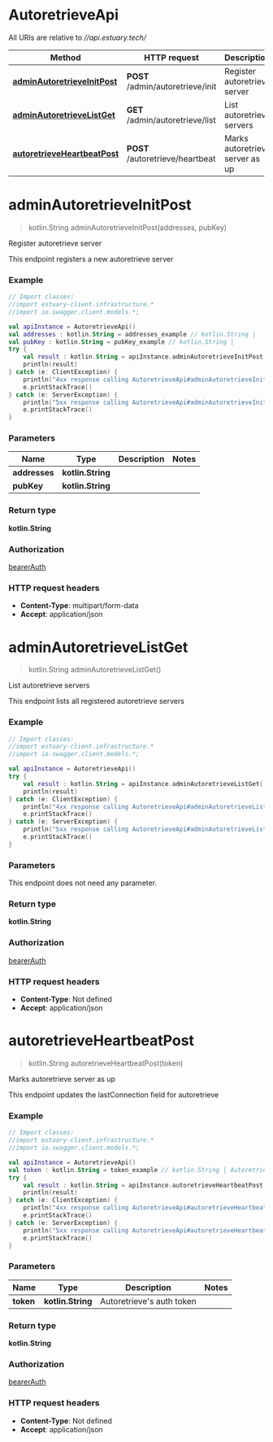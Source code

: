 # AutoretrieveApi

All URIs are relative to *//api.estuary.tech/*

Method | HTTP request | Description
------------- | ------------- | -------------
[**adminAutoretrieveInitPost**](AutoretrieveApi.md#adminAutoretrieveInitPost) | **POST** /admin/autoretrieve/init | Register autoretrieve server
[**adminAutoretrieveListGet**](AutoretrieveApi.md#adminAutoretrieveListGet) | **GET** /admin/autoretrieve/list | List autoretrieve servers
[**autoretrieveHeartbeatPost**](AutoretrieveApi.md#autoretrieveHeartbeatPost) | **POST** /autoretrieve/heartbeat | Marks autoretrieve server as up

<a name="adminAutoretrieveInitPost"></a>
# **adminAutoretrieveInitPost**
> kotlin.String adminAutoretrieveInitPost(addresses, pubKey)

Register autoretrieve server

This endpoint registers a new autoretrieve server

### Example
```kotlin
// Import classes:
//import estuary-client.infrastructure.*
//import io.swagger.client.models.*;

val apiInstance = AutoretrieveApi()
val addresses : kotlin.String = addresses_example // kotlin.String | 
val pubKey : kotlin.String = pubKey_example // kotlin.String | 
try {
    val result : kotlin.String = apiInstance.adminAutoretrieveInitPost(addresses, pubKey)
    println(result)
} catch (e: ClientException) {
    println("4xx response calling AutoretrieveApi#adminAutoretrieveInitPost")
    e.printStackTrace()
} catch (e: ServerException) {
    println("5xx response calling AutoretrieveApi#adminAutoretrieveInitPost")
    e.printStackTrace()
}
```

### Parameters

Name | Type | Description  | Notes
------------- | ------------- | ------------- | -------------
 **addresses** | **kotlin.String**|  |
 **pubKey** | **kotlin.String**|  |

### Return type

**kotlin.String**

### Authorization

[bearerAuth](../README.md#bearerAuth)

### HTTP request headers

 - **Content-Type**: multipart/form-data
 - **Accept**: application/json

<a name="adminAutoretrieveListGet"></a>
# **adminAutoretrieveListGet**
> kotlin.String adminAutoretrieveListGet()

List autoretrieve servers

This endpoint lists all registered autoretrieve servers

### Example
```kotlin
// Import classes:
//import estuary-client.infrastructure.*
//import io.swagger.client.models.*;

val apiInstance = AutoretrieveApi()
try {
    val result : kotlin.String = apiInstance.adminAutoretrieveListGet()
    println(result)
} catch (e: ClientException) {
    println("4xx response calling AutoretrieveApi#adminAutoretrieveListGet")
    e.printStackTrace()
} catch (e: ServerException) {
    println("5xx response calling AutoretrieveApi#adminAutoretrieveListGet")
    e.printStackTrace()
}
```

### Parameters
This endpoint does not need any parameter.

### Return type

**kotlin.String**

### Authorization

[bearerAuth](../README.md#bearerAuth)

### HTTP request headers

 - **Content-Type**: Not defined
 - **Accept**: application/json

<a name="autoretrieveHeartbeatPost"></a>
# **autoretrieveHeartbeatPost**
> kotlin.String autoretrieveHeartbeatPost(token)

Marks autoretrieve server as up

This endpoint updates the lastConnection field for autoretrieve

### Example
```kotlin
// Import classes:
//import estuary-client.infrastructure.*
//import io.swagger.client.models.*;

val apiInstance = AutoretrieveApi()
val token : kotlin.String = token_example // kotlin.String | Autoretrieve's auth token
try {
    val result : kotlin.String = apiInstance.autoretrieveHeartbeatPost(token)
    println(result)
} catch (e: ClientException) {
    println("4xx response calling AutoretrieveApi#autoretrieveHeartbeatPost")
    e.printStackTrace()
} catch (e: ServerException) {
    println("5xx response calling AutoretrieveApi#autoretrieveHeartbeatPost")
    e.printStackTrace()
}
```

### Parameters

Name | Type | Description  | Notes
------------- | ------------- | ------------- | -------------
 **token** | **kotlin.String**| Autoretrieve&#x27;s auth token |

### Return type

**kotlin.String**

### Authorization

[bearerAuth](../README.md#bearerAuth)

### HTTP request headers

 - **Content-Type**: Not defined
 - **Accept**: application/json

